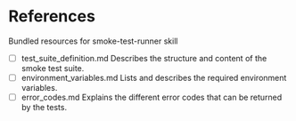 # References

Bundled resources for smoke-test-runner skill

- [ ] test_suite_definition.md Describes the structure and content of the smoke test suite.
- [ ] environment_variables.md Lists and describes the required environment variables.
- [ ] error_codes.md Explains the different error codes that can be returned by the tests.

